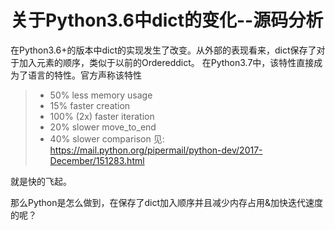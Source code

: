 # 关于Python3.6中dict的变化--源码分析
在Python3.6+的版本中dict的实现发生了改变。从外部的表现看来，dict保存了对于加入元素的顺序，类似于以前的Ordereddict。
在Python3.7中，该特性直接成为了语言的特性。官方声称该特性
> * 50% less memory usage
> * 15% faster creation
> * 100% (2x) faster iteration
> * 20% slower move_to_end
> * 40% slower comparison
见: https://mail.python.org/pipermail/python-dev/2017-December/151283.html

就是快的飞起。

那么Python是怎么做到，在保存了dict加入顺序并且减少内存占用&加快迭代速度的呢？
